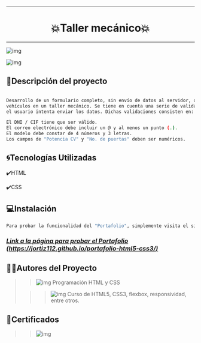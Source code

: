 ***
# <h1 align="center"> 💥Taller mecánico💥 </h1>
***

![img](/assets/Portafolio.png)

![img](/assets/Sobremi.png)

## 📄Descripción del proyecto

```sh

Desarrollo de un formulario completo, sin envío de datos al servidor, que sirva para dar de alta
vehículos en un taller mecánico. Se tiene en cuenta una serie de validaciones en el formulario cuando
el usuario intenta enviar los datos. Dichas validaciones consisten en:

El DNI / CIF tiene que ser válido. 
El correo electrónico debe incluir un @ y al menos un punto (.).
El modelo debe constar de 4 números y 3 letras.
Los campos de "Potencia CV" y "No. de puertas" deben ser numéricos.

```

## 🌀Tecnologías Utilizadas

✔️HTML

✔️CSS

## 💻Instalación

```sh
Para probar la funcionalidad del "Portafolio", simplemente visita el siguiente enlace: 

```
### ***[Link a la página para probar el Portafolio (https://jortiz112.github.io/portafolio-html5-css3/)](https://jortiz112.github.io/portafolio-html5-css3/ "Realizado por: Ing. Julio César Ortiz Pabón")***

## 👩👨Autores del Proyecto

>> ![img](/assets/Foto-Pequeña-julio.png)    Programación HTML y CSS
>                               
>>> ![img](/assets/Alura%20Latam2.png)  Curso de HTML5, CSS3, flexbox, responsividad, entre otros.

## 📜Certificados

>> ![img](/assets/certificado1.png)
